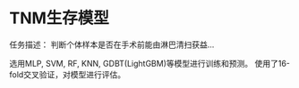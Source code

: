# TNM生存模型
任务描述：
判断个体样本是否在手术前能由淋巴清扫获益...

选用MLP, SVM, RF, KNN, GDBT(LightGBM)等模型进行训练和预测。
使用了16-fold交叉验证，对模型进行评估。